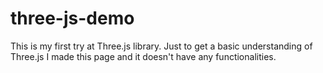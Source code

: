 # three-js-demo

This is my first try at Three.js library. Just to get a basic understanding of Three.js I made this page and it doesn't have any functionalities. 
